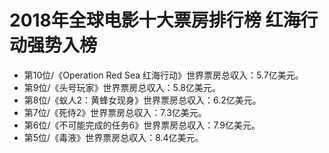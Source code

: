 # 2018年全球电影十大票房排行榜 红海行动强势入榜

- 第10位/《Operation Red Sea 红海行动》世界票房总収入：5.7亿美元。
- 第9位/《头号玩家》世界票房总収入：5.8亿美元。
- 第8位/《蚁人2：黄蜂女现身》世界票房总収入：6.2亿美元。
- 第7位/《死侍2》世界票房总収入：7.3亿美元。
- 第6位/《不可能完成的任务6》世界票房总収入：7.9亿美元。
- 第5位/《毒液》世界票房总収入：8.4亿美元。












